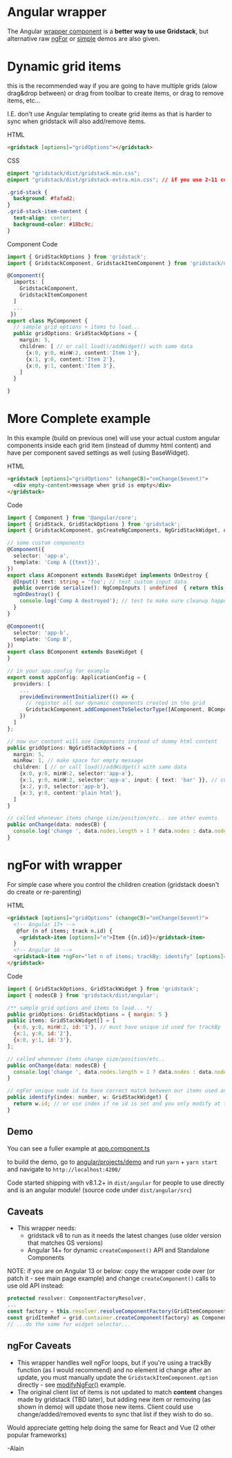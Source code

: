 # Angular wrapper

The Angular [wrapper component](projects/lib/src/lib/gridstack.component.ts) <gridstack> is a <b>better way to use Gridstack</b>, but alternative raw [ngFor](projects/demo/src/app/ngFor.ts) or [simple](projects/demo/src/app/simple.ts) demos are also given.

# Dynamic grid items

this is the recommended way if you are going to have multiple grids (alow drag&drop between) or drag from toolbar to create items, or drag to remove items, etc...

I.E. don't use Angular templating to create grid items as that is harder to sync when gridstack will also add/remove items.

HTML

```html
<gridstack [options]="gridOptions"></gridstack>
```

CSS

```css
@import "gridstack/dist/gridstack.min.css";
@import "gridstack/dist/gridstack-extra.min.css"; // if you use 2-11 column

.grid-stack {
  background: #fafad2;
}
.grid-stack-item-content {
  text-align: center;
  background-color: #18bc9c;
}
```

Component Code

```ts
import { GridStackOptions } from 'gridstack';
import { GridstackComponent, GridstackItemComponent } from 'gridstack/dist/angular';

@Component({
  imports: [
    GridstackComponent,
    GridstackItemComponent
  ]
  ...
 })
export class MyComponent {
  // sample grid options + items to load...
  public gridOptions: GridStackOptions = {
    margin: 5,
    children: [ // or call load()/addWidget() with same data
      {x:0, y:0, minW:2, content:'Item 1'},
      {x:1, y:0, content:'Item 2'},
      {x:0, y:1, content:'Item 3'},
    ]
  }

}
```

# More Complete example

In this example (build on previous one) will use your actual custom angular components inside each grid item (instead of dummy html content) and have per component saved settings as well (using BaseWidget).

HTML

```html
<gridstack [options]="gridOptions" (changeCB)="onChange($event)">
  <div empty-content>message when grid is empty</div>
</gridstack>
```

Code

```ts
import { Component } from '@angular/core';
import { GridStack, GridStackOptions } from 'gridstack';
import { GridstackComponent, gsCreateNgComponents, NgGridStackWidget, nodesCB, BaseWidget } from 'gridstack/dist/angular';

// some custom components
@Component({
  selector: 'app-a',
  template: 'Comp A {{text}}',
})
export class AComponent extends BaseWidget implements OnDestroy {
  @Input() text: string = 'foo'; // test custom input data
  public override serialize(): NgCompInputs | undefined  { return this.text ? {text: this.text} : undefined; }
  ngOnDestroy() {
    console.log('Comp A destroyed'); // test to make sure cleanup happens
  }
}

@Component({
  selector: 'app-b',
  template: 'Comp B',
})
export class BComponent extends BaseWidget {
}

// in your app.config for example
export const appConfig: ApplicationConfig = {
  providers: [
    ...
    provideEnvironmentInitializer(() => {
      // register all our dynamic components created in the grid
      GridstackComponent.addComponentToSelectorType([AComponent, BComponent]);
    })
  ]
};

// now our content will use Components instead of dummy html content
public gridOptions: NgGridStackOptions = {
  margin: 5,
  minRow: 1, // make space for empty message
  children: [ // or call load()/addWidget() with same data
    {x:0, y:0, minW:2, selector:'app-a'},
    {x:1, y:0, minW:2, selector:'app-a', input: { text: 'bar' }}, // custom input that works using BaseWidget.deserialize() Object.assign(this, w.input)
    {x:2, y:0, selector:'app-b'},
    {x:3, y:0, content:'plain html'},
  ]
}

// called whenever items change size/position/etc.. see other events
public onChange(data: nodesCB) {
  console.log('change ', data.nodes.length > 1 ? data.nodes : data.nodes[0]);
}
```

# ngFor with wrapper

For simple case where you control the children creation (gridstack doesn't do create or re-parenting)

HTML

```html
<gridstack [options]="gridOptions" (changeCB)="onChange($event)">
  <!-- Angular 17+ -->
   @for (n of items; track n.id) {
    <gridstack-item [options]="n">Item {{n.id}}</gridstack-item>
  }
  <!-- Angular 16 -->
  <gridstack-item *ngFor="let n of items; trackBy: identify" [options]="n"> Item {{n.id}} </gridstack-item>
</gridstack>
```

Code

```javascript
import { GridStackOptions, GridStackWidget } from 'gridstack';
import { nodesCB } from 'gridstack/dist/angular';

/** sample grid options and items to load... */
public gridOptions: GridStackOptions = { margin: 5 }
public items: GridStackWidget[] = [
  {x:0, y:0, minW:2, id:'1'}, // must have unique id used for trackBy
  {x:1, y:0, id:'2'},
  {x:0, y:1, id:'3'},
];

// called whenever items change size/position/etc..
public onChange(data: nodesCB) {
  console.log('change ', data.nodes.length > 1 ? data.nodes : data.nodes[0]);
}

// ngFor unique node id to have correct match between our items used and GS
public identify(index: number, w: GridStackWidget) {
  return w.id; // or use index if no id is set and you only modify at the end...
}
```

## Demo

You can see a fuller example at [app.component.ts](projects/demo/src/app/app.component.ts)

to build the demo, go to [angular/projects/demo](projects/demo/) and run `yarn` + `yarn start` and navigate to `http://localhost:4200/`

Code started shipping with v8.1.2+ in `dist/angular` for people to use directly and is an angular module! (source code under `dist/angular/src`)

## Caveats

- This wrapper needs:
  - gridstack v8 to run as it needs the latest changes (use older version that matches GS versions)
  - Angular 14+ for dynamic `createComponent()` API and Standalone Components

NOTE: if you are on Angular 13 or below: copy the wrapper code over (or patch it - see main page example) and change `createComponent()` calls to use old API instead:
```ts
protected resolver: ComponentFactoryResolver,
...
const factory = this.resolver.resolveComponentFactory(GridItemComponent);
const gridItemRef = grid.container.createComponent(factory) as ComponentRef<GridItemComponent>;
// ...do the same for widget selector...
```

## ngFor Caveats

- This wrapper handles well ngFor loops, but if you're using a trackBy function (as I would recommend) and no element id change after an update,
  you must manually update the `GridstackItemComponent.option` directly - see [modifyNgFor()](./projects/demo/src/app/app.component.ts#L202) example.
- The original client list of items is not updated to match **content** changes made by gridstack (TBD later), but adding new item or removing (as shown in demo) will update those new items. Client could use change/added/removed events to sync that list if they wish to do so.

Would appreciate getting help doing the same for React and Vue (2 other popular frameworks)

-Alain
